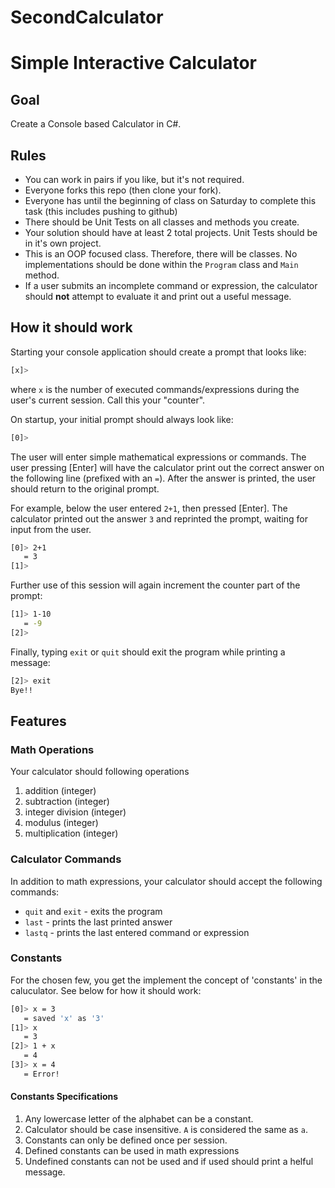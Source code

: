 # SecondCalculator
# Simple Interactive Calculator 

## Goal

Create a Console based Calculator in C#.

## Rules

- You can work in pairs if you like, but it's not required.
- Everyone forks this repo (then clone your fork).
- Everyone has until the beginning of class on Saturday to complete this task (this includes pushing to github)
- There should be Unit Tests on all classes and methods you create.
- Your solution should have at least 2 total projects. Unit Tests should be in it's own project.
- This is an OOP focused class. Therefore, there will be classes. No implementations should be done within the `Program` class and `Main` method.
- If a user submits an incomplete command or expression, the calculator should **not** attempt to evaluate it and print out a useful message.

## How it should work

Starting your console application should create a prompt that looks like:

```sh
[x]> 
```
where `x` is the number of executed commands/expressions during the user's current session. Call this your "counter".

On startup, your initial prompt should always look like:

```sh
[0]>
```

The user will enter simple mathematical expressions or commands. The user pressing [Enter] will have the calculator print out the correct answer on the following line (prefixed with an `=`). After the answer is printed, the user should return to the original prompt.

For example, below the user entered `2+1`, then pressed [Enter]. The calculator printed out the answer `3` and reprinted the prompt, waiting for input from the user.

```sh
[0]> 2+1
   = 3
[1]>
```

Further use of this session will again increment the counter part of the prompt:

```sh
[1]> 1-10
   = -9
[2]>
```

Finally, typing `exit` or `quit` should exit the program while printing a message:

```sh
[2]> exit
Bye!!
```


## Features

### Math Operations

Your calculator should following operations

1. addition (integer)
2. subtraction (integer)
3. integer division (integer)
4. modulus (integer)
5. multiplication (integer)


### Calculator Commands

In addition to math expressions, your calculator should accept the following commands:

- `quit` and `exit` - exits the program
- `last` - prints the last printed answer
- `lastq` - prints the last entered command or expression


### Constants

For the chosen few, you get the implement the concept of 'constants' in the caluculator. See below for how it should work:

```sh
[0]> x = 3
   = saved 'x' as '3'
[1]> x
   = 3
[2]> 1 + x
   = 4
[3]> x = 4
   = Error!
```

#### Constants Specifications

1. Any lowercase letter of the alphabet can be a constant.
2. Calculator should be case insensitive. `A` is considered the same as `a`.
3. Constants can only be defined once per session.
4. Defined constants can be used in math expressions
5. Undefined constants can not be used and if used should print a helful message.
